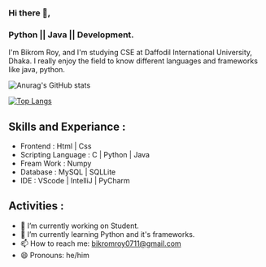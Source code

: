 ### Hi there 👋,
### Python || Java || Development.

I'm Bikrom Roy, and I'm studying CSE at Daffodil International University, Dhaka. I really enjoy the field to know different languages and frameworks like java, python.

![Anurag's GitHub stats](https://github-readme-stats.vercel.app/api?username=ADATYA&show_icons=true&theme=radical)

[![Top Langs](https://github-readme-stats.vercel.app/api/top-langs/?username=ADATYA&layout=compact)](https://github.com/anuraghazra/github-readme-stats)


## Skills and Experiance :

- Frontend           : Html | Css 
- Scripting Language : C | Python | Java
- Fream Work         : Numpy 
- Database           : MySQL | SQLLite 
- IDE                : VScode | IntelliJ | PyCharm 



## Activities  :

- 🔭 I’m currently working on Student. 
- 🌱 I’m currently learning Python and it's frameworks. 
- 📫 How to reach me: bikromroy0711@gmail.com 
- 😄 Pronouns: he/him 





